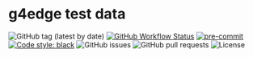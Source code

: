# g4edge test data

![GitHub tag (latest by date)](https://img.shields.io/github/v/tag/g4edge/testdata?logo=git)
[![GitHub Workflow Status](https://img.shields.io/github/checks-status/g4edge/testdata/main?label=main%20branch&logo=github)](https://github.com/g4edge/testdata/actions)
[![pre-commit](https://img.shields.io/badge/pre--commit-enabled-brightgreen?logo=pre-commit&logoColor=white)](https://github.com/pre-commit/pre-commit)
[![Code style: black](https://img.shields.io/badge/code%20style-black-000000.svg)](https://github.com/psf/black)
![GitHub issues](https://img.shields.io/github/issues/g4edge/testdata?logo=github)
![GitHub pull requests](https://img.shields.io/github/issues-pr/g4edge/testdata?logo=github)
![License](https://img.shields.io/github/license/g4edge/testdata)
